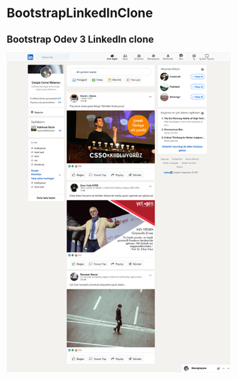 # BootstrapLinkedInClone
## Bootstrap Odev 3 LinkedIn clone
![image](assets/LinkedInClone-index-html.png)